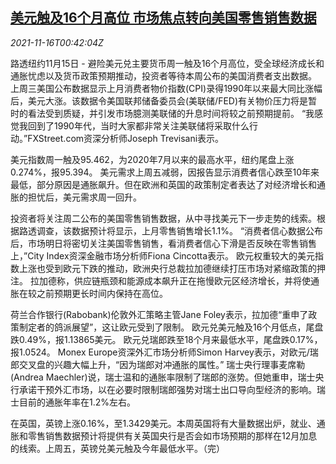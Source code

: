 <!--1637024462000-->
[美元触及16个月高位 市场焦点转向美国零售销售数据](https://cn.reuters.com/article/forex-close-1115-mon-idCNKBS2I1025)
------

<div><i>2021-11-16T00:42:04Z</i></div><p>路透纽约11月15日 - 避险美元兑主要货币周一触及16个月高位，受全球经济成长和通胀忧虑以及货币政策预期推动，投资者等待本周公布的美国消费者支出数据。 上周三美国公布数据显示上月消费者物价指数(CPI)录得1990年以来最大同比涨幅后，美元大涨。该数据令美国联邦储备委员会(美联储/FED)有关物价压力将是暂时的看法受到质疑，并引发市场臆测美联储的升息时间将较之前预期提前。 “我感觉我回到了1990年代，当时大家都非常关注美联储将采取什么行动。”FXStreet.com资深分析师Joseph Trevisani表示。</p><p>美元指数周一触及95.462，为2020年7月以来的最高水平，纽约尾盘上涨0.274%，报95.394。 美元需求上周五减弱，因报告显示消费者信心跌至10年来最低，部分原因是通胀飙升。但在欧洲和英国的政策制定者表达了对经济增长和通胀的担忧后，美元需求周一回升。</p><p>投资者将关注周二公布的美国零售销售数据，从中寻找美元下一步走势的线索。根据路透调查，该数据预计将显示，上月零售销售增长1.1%。 “消费者信心数据公布后，市场明日将密切关注美国零售销售，看消费者信心下滑是否反映在零售销售上，”City Index资深金融市场分析师Fiona Cincotta表示。 欧元权重较大的美元指数上涨也受到欧元下跌的推动，欧洲央行总裁拉加德继续打压市场对紧缩政策的押注。 拉加德称，供应链瓶颈和能源成本飙升正在拖慢欧元区经济增长，并将使通胀在较之前预期更长时间内保持在高位。</p><p>荷兰合作银行(Rabobank)伦敦外汇策略主管Jane Foley表示，拉加德“重申了政策制定者的鸽派展望”，这让欧元受到了限制。 欧元兑美元触及16个月低点，尾盘跌0.49%，报1.13865美元。 欧元兑瑞郎跌至18个月来最低水平，尾盘跌0.17%，报1.0524。 Monex Europe资深外汇市场分析师Simon Harvey表示，对欧元/瑞郎交叉盘的兴趣大幅上升，“因为瑞郎对冲通胀的属性。” 瑞士央行理事麦席勒(Andrea Maechler)说，瑞士温和的通胀率限制了瑞郎的涨势。但她重申，瑞士央行承诺干预外汇市场，以在必要时限制瑞郎强势对瑞士出口导向型经济的影响。瑞士目前的通胀年率在1.2%左右。</p><p>在英国，英镑上涨0.16%，至1.3429美元。本周英国将有大量数据出炉，就业、通胀和零售销售数据预计将提供有关英国央行是否会如市场预期的那样在12月加息的线索。上周五，英镑兑美元触及今年最低水平。（完）</p>
